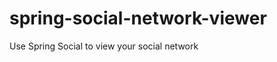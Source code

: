 spring-social-network-viewer
============================

Use Spring Social to view your social network
